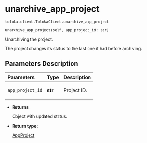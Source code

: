 # unarchive_app_project
`toloka.client.TolokaClient.unarchive_app_project`

```
unarchive_app_project(self, app_project_id: str)
```

Unarchiving the project.


The project changes its status to the last one it had before archiving.

## Parameters Description

| Parameters | Type | Description |
| :----------| :----| :-----------|
`app_project_id`|**str**|<p>Project ID.</p>

* **Returns:**

  Object with updated status.

* **Return type:**

  [AppProject](toloka.client.app.AppProject.md)
